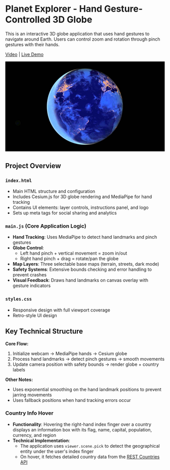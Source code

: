 # Planet Explorer - Hand Gesture-Controlled 3D Globe

This is an interactive 3D globe application that uses hand gestures to navigate around Earth. Users can control zoom and rotation through pinch gestures with their hands.

[Video](https://youtu.be/s7_0iBvSe14) | [Live Demo](https://www.funwithcomputervision.com/planet-explorer/)

<img src="assets/planet-explorer.jpg">

## Project Overview

### `index.html`
- Main HTML structure and configuration
- Includes Cesium.js for 3D globe rendering and MediaPipe for hand tracking
- Contains UI elements: layer controls, instructions panel, and logo
- Sets up meta tags for social sharing and analytics

### `main.js` (Core Application Logic)
- **Hand Tracking**: Uses MediaPipe to detect hand landmarks and pinch gestures
- **Globe Control**: 
  - Left hand pinch + vertical movement = zoom in/out
  - Right hand pinch + drag = rotate/pan the globe
- **Map Layers**: Three selectable base maps (terrain, streets, dark mode)
- **Safety Systems**: Extensive bounds checking and error handling to prevent crashes
- **Visual Feedback**: Draws hand landmarks on canvas overlay with gesture indicators

### `styles.css`
- Responsive design with full viewport coverage
- Retro-style UI design

## Key Technical Structure

**Core Flow:**
1. Initialize webcam → MediaPipe hands → Cesium globe
2. Process hand landmarks → detect pinch gestures → smooth movements
3. Update camera position with safety bounds → render globe + country labels

**Other Notes:**
- Uses exponential smoothing on the hand landmark positions to prevent jarring movements
- Uses fallback positions when hand tracking errors occur

### Country Info Hover
- **Functionality**: Hovering the right-hand index finger over a country displays an information box with its flag, name, capital, population, currency, and region
- **Technical Implementation**:
  - The application uses `viewer.scene.pick` to detect the geographical entity under the user's index finger
  - On hover, it fetches detailed country data from the [REST Countries API](https://restcountries.com/)